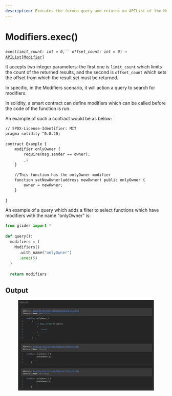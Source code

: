 ```yaml
---
description: Executes the formed query and returns an APIList of the Modifier objects.
---
```


# Modifiers.exec()

`exec(`_`limit_count: int = 0`_`,`` `_`offset_count: int = 0`_`) →` [`APIList`](../../iterables/apilist.md)`[`[`Modifier`](../../callable/modifier/)`]`

It accepts two integer parameters: the first one is `limit_count` which limits the count of the returned results, and the second is `offset_count` which sets the offset from which the result set must be returned.

In specific, in the Modifiers scenario, it will action a query to search for modifiers.

In solidity, a smart contract can define modifiers which can be called before the code of the function is run.

An example of such a contract would be as below:

```solidity
// SPDX-License-Identifier: MIT
pragma solidity ^0.8.20;

contract Example {
    modifier onlyOwner {
    	require(msg.sender == owner);
    	_;
   	}
   	
   	//This function has the onlyOwner modifier
   	function setNewOwner(address newOwner) public onlyOwner {
   		owner = newOwner;
   	}

}
```

An example of a query which adds a filter to select functions which have modifiers with the name "onlyOwner" is:

```python
from glider import *

def query():
  modifiers = (
    Modifiers()
      .with_name("onlyOwner")
      .exec(5)
  )

  return modifiers
```

## Output

<figure><img src="../../../.gitbook/assets/image (1) (1) (1) (1) (1) (1) (1) (1) (1) (1) (1) (1) (1) (1) (1).png" alt=""><figcaption></figcaption></figure>
